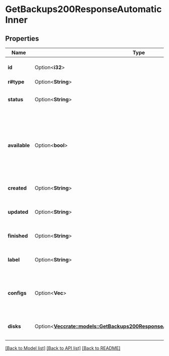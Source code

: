 # GetBackups200ResponseAutomaticInner

## Properties

Name | Type | Description | Notes
------------ | ------------- | ------------- | -------------
**id** | Option<**i32**> | The unique ID of this Backup. | [optional][readonly]
**r#type** | Option<**String**> |  | [optional]
**status** | Option<**String**> | The current state of a specific Backup. | [optional][readonly]
**available** | Option<**bool**> | Whether this Backup is available for restoration.  Backups undergoing maintenance are not available for restoration.  | [optional][readonly]
**created** | Option<**String**> | The date the Backup was taken. | [optional][readonly]
**updated** | Option<**String**> | The date the Backup was most recently updated. | [optional][readonly]
**finished** | Option<**String**> | The date the Backup completed. | [optional][readonly]
**label** | Option<**String**> | A label for Backups that are of type `snapshot`. | [optional]
**configs** | Option<**Vec<String>**> | A list of the labels of the Configuration profiles that are part of the Backup.  | [optional][readonly]
**disks** | Option<[**Vec<crate::models::GetBackups200ResponseAutomaticInnerAllOfDisksInner>**](getBackups_200_response_automatic_inner_allOf_disks_inner.md)> | A list of the disks that are part of the Backup.  | [optional][readonly]

[[Back to Model list]](../README.md#documentation-for-models) [[Back to API list]](../README.md#documentation-for-api-endpoints) [[Back to README]](../README.md)


